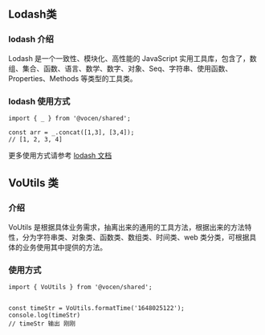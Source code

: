 ## Lodash类

### lodash 介绍

Lodash 是一个一致性、模块化、高性能的 JavaScript 实用工具库，包含了，数组、集合、函数、语言、数学、数字、对象、Seq、字符串、使用函数、Properties、Methods 等类型的工具类。

### lodash 使用方式

```
import { _ } from '@vocen/shared';

const arr = _.concat([1,3], [3,4]);
// [1, 2, 3, 4]
```

更多使用方式请参考 [lodash 文档](https://www.lodashjs.com/)

## VoUtils 类

### 介绍

VoUtils 是根据具体业务需求，抽离出来的通用的工具方法，根据出来的方法特性，分为字符串类、对象类、函数类、数组类、时间类、web 类分类，可根据具体的业务使用其中提供的方法。

### 使用方式

```
import { VoUtils } from '@vocen/shared';


const timeStr = VoUtils.formatTime('1648025122');
console.log(timeStr)
// timeStr 输出 刚刚
```
